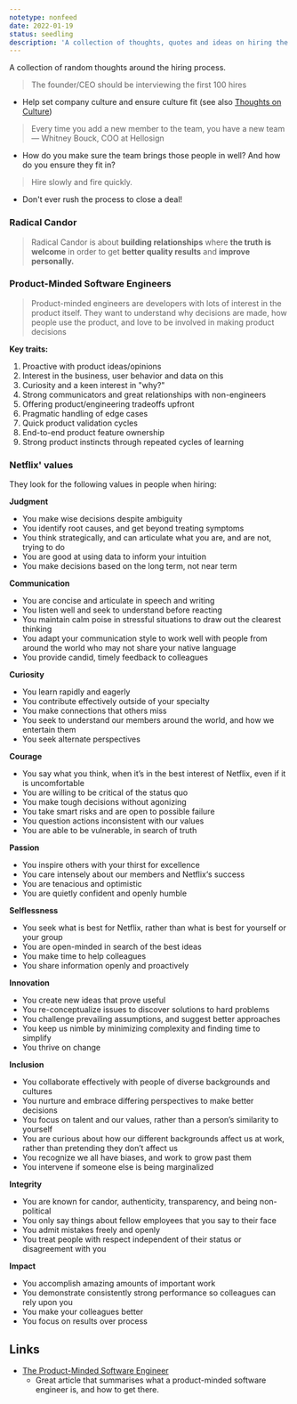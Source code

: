 ```yaml
---
notetype: nonfeed
date: 2022-01-19
status: seedling
description: 'A collection of thoughts, quotes and ideas on hiring the best people'
---
```


A collection of random thoughts around the hiring process.

> The founder/CEO should be interviewing the first 100 hires

* Help set company culture and ensure culture fit \(see also [Thoughts on Culture](seniority.md)\)

> Every time you add a new member to the team, you have a new team — Whitney Bouck, COO at Hellosign

* How do you make sure the team brings those people in well? And how do you ensure they fit in?

> Hire slowly and fire quickly.

* Don't ever rush the process to close a deal!

### Radical Candor

> Radical Candor is about **building relationships** where **the truth is welcome** in order to get **better quality results** and **improve personally.**

### Product-Minded Software Engineers

> Product-minded engineers are developers with lots of interest in the product itself. They want to understand why decisions are made, how people use the product, and love to be involved in making product decisions

**Key traits:**

1. Proactive with product ideas/opinions
2. Interest in the business, user behavior and data on this
3. Curiosity and a keen interest in "why?"
4. Strong communicators and great relationships with non-engineers
5. Offering product/engineering tradeoffs upfront
6. Pragmatic handling of edge cases
7. Quick product validation cycles
8. End-to-end product feature ownership
9. Strong product instincts through repeated cycles of learning



### Netflix' values

They look for the following values in people when hiring:

**Judgment**

* You make wise decisions despite ambiguity
* You identify root causes, and get beyond treating symptoms
* You think strategically, and can articulate what you are, and are not, trying to do
* You are good at using data to inform your intuition
* You make decisions based on the long term, not near term

**Communication**

* You are concise and articulate in speech and writing
* You listen well and seek to understand before reacting
* You maintain calm poise in stressful situations to draw out the clearest thinking
* You adapt your communication style to work well with people from around the world who may not share your native language
* You provide candid, timely feedback to colleagues

**Curiosity**

* You learn rapidly and eagerly
* You contribute effectively outside of your specialty
* You make connections that others miss
* You seek to understand our members around the world, and how we entertain them
* You seek alternate perspectives

**Courage**

* You say what you think, when it’s in the best interest of Netflix, even if it is uncomfortable
* You are willing to be critical of the status quo
* You make tough decisions without agonizing
* You take smart risks and are open to possible failure
* You question actions inconsistent with our values
* You are able to be vulnerable, in search of truth

**Passion**

* You inspire others with your thirst for excellence
* You care intensely about our members and Netflix‘s success
* You are tenacious and optimistic
* You are quietly confident and openly humble

**Selflessness**

* You seek what is best for Netflix, rather than what is best for yourself or your group
* You are open-minded in search of the best ideas
* You make time to help colleagues
* You share information openly and proactively

**Innovation**

* You create new ideas that prove useful
* You re-conceptualize issues to discover solutions to hard problems
* You challenge prevailing assumptions, and suggest better approaches
* You keep us nimble by minimizing complexity and finding time to simplify
* You thrive on change

**Inclusion**

* You collaborate effectively with people of diverse backgrounds and cultures
* You nurture and embrace differing perspectives to make better decisions
* You focus on talent and our values, rather than a person’s similarity to yourself
* You are curious about how our different backgrounds affect us at work, rather than pretending they don’t affect us
* You recognize we all have biases, and work to grow past them
* You intervene if someone else is being marginalized

**Integrity**

* You are known for candor, authenticity, transparency, and being non-political
* You only say things about fellow employees that you say to their face
* You admit mistakes freely and openly
* You treat people with respect independent of their status or disagreement with you

**Impact**

* You accomplish amazing amounts of important work
* You demonstrate consistently strong performance so colleagues can rely upon you
* You make your colleagues better
* You focus on results over process

## Links

* [The Product-Minded Software Engineer](https://blog.pragmaticengineer.com/the-product-minded-engineer/) 
  * Great article that summarises what a product-minded software engineer is, and how to get there.

